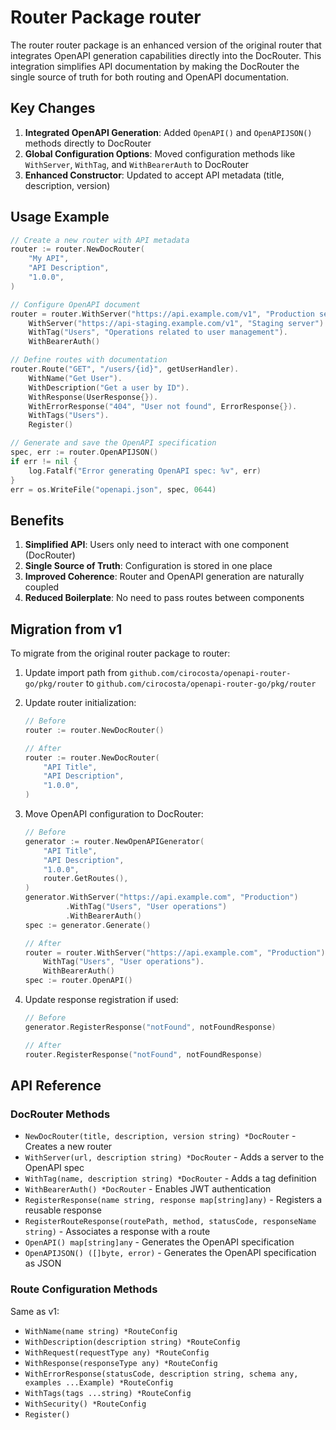 # Router Package router

The router router package is an enhanced version of the original router that integrates OpenAPI generation capabilities directly into the DocRouter. This integration simplifies API documentation by making the DocRouter the single source of truth for both routing and OpenAPI documentation.

## Key Changes

1. **Integrated OpenAPI Generation**: Added `OpenAPI()` and `OpenAPIJSON()` methods directly to DocRouter
2. **Global Configuration Options**: Moved configuration methods like `WithServer`, `WithTag`, and `WithBearerAuth` to DocRouter
3. **Enhanced Constructor**: Updated to accept API metadata (title, description, version)

## Usage Example

```go
// Create a new router with API metadata
router := router.NewDocRouter(
    "My API",
    "API Description",
    "1.0.0",
)

// Configure OpenAPI document
router = router.WithServer("https://api.example.com/v1", "Production server").
    WithServer("https://api-staging.example.com/v1", "Staging server").
    WithTag("Users", "Operations related to user management").
    WithBearerAuth()

// Define routes with documentation
router.Route("GET", "/users/{id}", getUserHandler).
    WithName("Get User").
    WithDescription("Get a user by ID").
    WithResponse(UserResponse{}).
    WithErrorResponse("404", "User not found", ErrorResponse{}).
    WithTags("Users").
    Register()

// Generate and save the OpenAPI specification
spec, err := router.OpenAPIJSON()
if err != nil {
    log.Fatalf("Error generating OpenAPI spec: %v", err)
}
err = os.WriteFile("openapi.json", spec, 0644)
```

## Benefits

1. **Simplified API**: Users only need to interact with one component (DocRouter)
2. **Single Source of Truth**: Configuration is stored in one place
3. **Improved Coherence**: Router and OpenAPI generation are naturally coupled
4. **Reduced Boilerplate**: No need to pass routes between components

## Migration from v1

To migrate from the original router package to router:

1. Update import path from `github.com/cirocosta/openapi-router-go/pkg/router` to `github.com/cirocosta/openapi-router-go/pkg/router`

2. Update router initialization:

   ```go
   // Before
   router := router.NewDocRouter()
   
   // After
   router := router.NewDocRouter(
       "API Title",
       "API Description",
       "1.0.0",
   )
   ```

3. Move OpenAPI configuration to DocRouter:

   ```go
   // Before
   generator := router.NewOpenAPIGenerator(
       "API Title",
       "API Description",
       "1.0.0",
       router.GetRoutes(),
   )
   generator.WithServer("https://api.example.com", "Production")
            .WithTag("Users", "User operations")
            .WithBearerAuth()
   spec := generator.Generate()
   
   // After
   router = router.WithServer("https://api.example.com", "Production").
       WithTag("Users", "User operations").
       WithBearerAuth()
   spec := router.OpenAPI()
   ```

4. Update response registration if used:

   ```go
   // Before
   generator.RegisterResponse("notFound", notFoundResponse)
   
   // After
   router.RegisterResponse("notFound", notFoundResponse)
   ```

## API Reference

### DocRouter Methods

- `NewDocRouter(title, description, version string) *DocRouter` - Creates a new router
- `WithServer(url, description string) *DocRouter` - Adds a server to the OpenAPI spec
- `WithTag(name, description string) *DocRouter` - Adds a tag definition
- `WithBearerAuth() *DocRouter` - Enables JWT authentication
- `RegisterResponse(name string, response map[string]any)` - Registers a reusable response
- `RegisterRouteResponse(routePath, method, statusCode, responseName string)` - Associates a response with a route
- `OpenAPI() map[string]any` - Generates the OpenAPI specification
- `OpenAPIJSON() ([]byte, error)` - Generates the OpenAPI specification as JSON

### Route Configuration Methods

Same as v1:

- `WithName(name string) *RouteConfig`
- `WithDescription(description string) *RouteConfig`
- `WithRequest(requestType any) *RouteConfig`
- `WithResponse(responseType any) *RouteConfig`
- `WithErrorResponse(statusCode, description string, schema any, examples ...Example) *RouteConfig`
- `WithTags(tags ...string) *RouteConfig`
- `WithSecurity() *RouteConfig`
- `Register()` 
